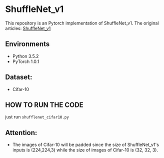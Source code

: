 # ShuffleNet_v1
This repository is an Pytorch implementation of ShuffleNet_v1.
The original articles: [ShuffleNet_v1](https://arxiv.org/pdf/1707.01083.pdf)

## Environments
* Python 3.5.2
* PyTorch 1.0.1

## Dataset:
* Cifar-10

## HOW TO RUN THE CODE
just run `shufflenet_cifar10.py`

## Attention:
* The images of Cifar-10 will be padded since the size of ShuffleNet_v1's inputs is (224,224,3) while the size of images of Cifar-10 is (32, 32, 3).
